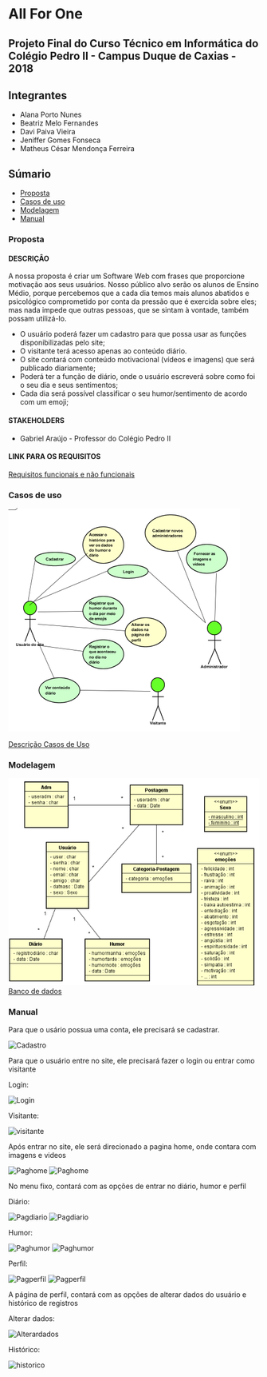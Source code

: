 # All For One

## Projeto Final do Curso Técnico em Informática do Colégio Pedro II - Campus Duque de Caxias - 2018

## Integrantes

 - Alana Porto Nunes
 - Beatriz Melo Fernandes
 - Davi Paiva Vieira
 - Jeniffer Gomes Fonseca
 - Matheus César Mendonça Ferreira

## Súmario

- [Proposta](#proposta)
- [Casos de uso](#casos-de-uso)
- [Modelagem](#modelagem)
- [Manual](#manual)

### Proposta

#### DESCRIÇÂO

A nossa proposta é criar um Software Web com frases que proporcione motivação aos seus usuários. Nosso público alvo serão os alunos de Ensino Médio, porque percebemos que a cada dia temos mais alunos abatidos e psicológico comprometido por conta da pressão que é exercida sobre eles; mas nada impede que outras pessoas, que se sintam à vontade, também possam utilizá-lo.

- O usuário poderá fazer um cadastro para que possa usar as funções disponibilizadas pelo site;
- O visitante terá acesso apenas ao conteúdo diário.
- O site contará com conteúdo motivacional (vídeos e imagens) que será publicado diariamente;
- Poderá ter a função de diário, onde o usuário escreverá sobre como foi o seu dia e seus sentimentos;
- Cada dia será possível classificar o seu humor/sentimento de acordo com um emoji;

#### STAKEHOLDERS

- Gabriel Araújo - Professor do Colégio Pedro II  

#### LINK PARA OS REQUISITOS  

[Requisitos funcionais e não funcionais](https://github.com/cp2-dc-info-projeto-final-2018/requisitos-jambd/blob/master/REQUISITOS.md)

### Casos de uso

![Diagrama de Casos de Uso](diagramacasosdeuso.png)

[Descrição Casos de Uso](https://github.com/cp2-dc-info-projeto-final-2018/requisitos-jambd/blob/master/casosdeuso.md )

### Modelagem

![Diagrama de classes](diagramadeclasses.png)
[Banco de dados](https://github.com/cp2-dc-info-projeto-final-2018/requisitos-jambd/blob/master/Codigo/Modelo/criarbanco.sql)

### Manual

Para que o usário possua uma conta, ele precisará se cadastrar.

![Cadastro](prints/cadastro.png)

Para que o usuário entre no site, ele precisará fazer o login ou entrar como visitante

Login:

![Login](prints/loginnormal.png)

Visitante:

![visitante](prints/homevisitante.png)

Após entrar no site, ele será direcionado a pagina home, onde contara com imagens e videos

![Paghome](prints/homelogado.png)
![Paghome](prints/homelogado2.png)

No menu fixo, contará com as opções de entrar no diário, humor e perfil

Diário:

![Pagdiario](prints/diario.png)
![Pagdiario](prints/diario2.png)

Humor:

![Paghumor](prints/humor.png)
![Paghumor](prints/humor2.png)

Perfil:

![Pagperfil](prints/perfil.png)
![Pagperfil](prints/perfil2.png)

A página de perfil, contará com as opções de alterar dados do usuário e histórico de registros

Alterar dados:

![Alterardados](prints/alterardados.png)

Histórico:

![historico](prints/historico.png)
